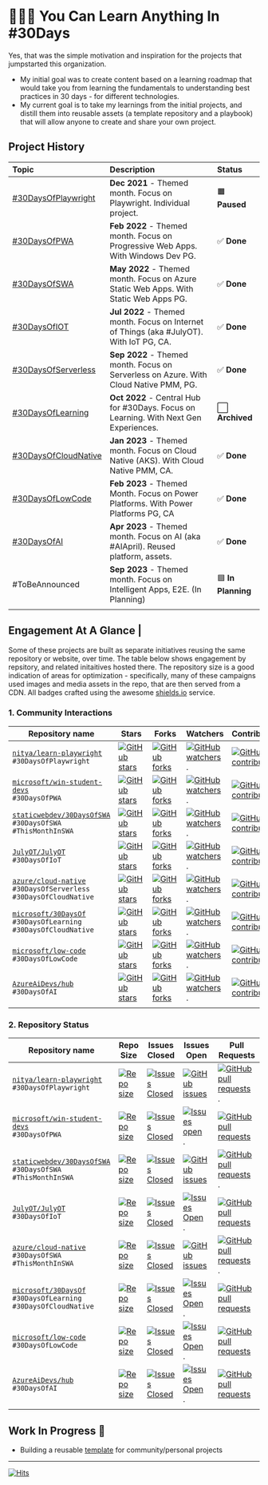 
# 👩🏽‍💻 You Can Learn Anything In #30Days

Yes, that was the simple motivation and inspiration for the projects that jumpstarted this organization. 
 * My initial goal was to create content based on a learning roadmap that would take you from learning the fundamentals to understanding best practices in 30 days - for different technologies.
 * My current goal is to take my learnings from the initial projects, and distill them into reusable assets (a template repository and a playbook) that will allow anyone to create and share your own project.


## Project History

| Topic | Description | Status | 
|:---|:---|:---|
| [#30DaysOfPlaywright](https://aka.ms/30DaysOf/Playwright) | **Dec 2021** - Themed month. Focus on Playwright. Individual project. |  🟧 **Paused** | 
| [#30DaysOfPWA](https://aka.ms/30DaysOf/PWA) | **Feb 2022** - Themed month. Focus on Progressive Web Apps. With Windows Dev PG. | ✅ **Done** |
| [#30DaysOfSWA](https://aka.ms/30DaysOf/SWA)| **May 2022** - Themed month. Focus on Azure Static Web Apps. With Static Web Apps PG. |✅ **Done** |
| [#30DaysOfIOT](https://julyot.dev)| **Jul 2022** - Themed month. Focus on Internet of Things (aka #JulyOT). With IoT PG, CA. | ✅ **Done** |
| [#30DaysOfServerless](https://aka.ms/serverless-september)| **Sep 2022** - Themed month. Focus on Serverless on Azure. With Cloud Native PMM, PG. |  ✅  **Done** |
| [#30DaysOfLearning](https://github.com/microsoft/30daysof)| **Oct 2022** - Central Hub for #30Days. Focus on Learning. With Next Gen Experiences. |  ⬜ **Archived** |
| [#30DaysOfCloudNative](https://aka.ms/cnny)| **Jan 2023** - Themed month. Focus on Cloud Native (AKS). With Cloud Native PMM, CA. | ✅ **Done** |
| [#30DaysOfLowCode](https://aka.ms/lowcode-february)| **Feb 2023** - Themed Month. Focus on Power Platforms. With Power Platforms PG, CA |  ✅  **Done** |
| [#30DaysOfAI](https://aka.ms/ai-april)| **Apr 2023** - Themed month. Focus on AI (aka #AIApril). Reused platform, assets. | ✅  **Done** |
| #ToBeAnnounced | **Sep 2023** - Themed month. Focus on Intelligent Apps, E2E. (In Planning)  | 🟦  **In Planning** |
| | |


## Engagement At A Glance | 
Some of these projects are built as separate initiatives reusing the same repository or website, over time. The table below shows engagement by repsitory, and related initaitives hosted there. The repository size is a good indication of areas for optimization - specifically, many of these campaigns used images and media assets in the repo, that are then served from a CDN. All badges crafted using the awesome [shields.io](https://shields.io/badges) service.

### 1. Community Interactions


| Repository name | Stars | Forks |  Watchers | Contributors|
| --- | --- | --- |--- |--- |
| [`nitya/learn-playwright`](https://github.com/nitya/learn-playwright) <br/> `#30DaysOfPlaywright` | [![GitHub stars](https://img.shields.io/github/stars/nitya/learn-playwright.svg?style=for-the-badge)](https://github.com/nitya/learn-playwright) | [![GitHub forks](https://img.shields.io/github/forks/nitya/learn-playwright.svg?style=for-the-badge)](https://github.com/nitya/learn-playwright/forks) |  [![GitHub watchers](https://img.shields.io/github/watchers/nitya/learn-playwright.svg?style=for-the-badge)](https://github.com/nitya/learn-playwright/).  |[![GitHub contributors](https://img.shields.io/github/contributors/nitya/learn-playwright.svg?style=for-the-badge)](https://github.com/nitya/learn-playwright/issues) |
| [`microsoft/win-student-devs`](https://github.com/microsoft/win-student-devs) <br/> `#30DaysOfPWA` | [![GitHub stars](https://img.shields.io/github/stars/microsoft/win-student-devs.svg?style=for-the-badge)](https://github.com/microsoft/win-student-devs) | [![GitHub forks](https://img.shields.io/github/forks/microsoft/win-student-devs.svg?style=for-the-badge)](https://github.com/microsoft/win-student-devs/forks) | [![GitHub watchers](https://img.shields.io/github/watchers/microsoft/win-student-devs?style=for-the-badge)](https://github.com/microsoft/win-student-devs).  | [![GitHub contributors](https://img.shields.io/github/contributors/microsoft/win-student-devs?style=for-the-badge)](https://github.com/microsoft/win-student-devs/issues) |
| [`staticwebdev/30DaysOfSWA`](https://github.com/staticwebdev/30DaysOfSWA) <br/> `#30DaysOfSWA` <br/> `#ThisMonthInSWA`| [![GitHub stars](https://img.shields.io/github/stars/staticwebdev/30DaysOfSWA.svg?style=for-the-badge)](https://github.com/staticwebdev/30DaysOfSWA) | [![GitHub forks](https://img.shields.io/github/forks/staticwebdev/30DaysOfSWA.svg?style=for-the-badge)](https://github.com/staticwebdev/30DaysOfSWA/forks) | [![GitHub watchers](https://img.shields.io/github/watchers/staticwebdev/30DaysOfSWA.svg?style=for-the-badge)](https://github.com/staticwebdev/30DaysOfSWA).  |[![GitHub contributors](https://img.shields.io/github/contributors/staticwebdev/30DaysOfSWA.svg?style=for-the-badge)](https://github.com/staticwebdev/30DaysOfSWA/issues) | 
| [`JulyOT/JulyOT`](https://github.com/JulyOT/JulyOT) <br/> `#30DaysOfIoT` | [![GitHub stars](https://img.shields.io/github/stars/JulyOT/JulyOT.svg?style=for-the-badge)](https://github.com/JulyOT/JulyOT) | [![GitHub forks](https://img.shields.io/github/forks/staticwebdev/30DaysOfSWA.svg?style=for-the-badge)](https://github.com/JulyOT/JulyOT/forks) | [![GitHub watchers](https://img.shields.io/github/watchers/JulyOT/JulyOT.svg?style=for-the-badge)](https://github.com/JulyOT/JulyOT).  |[![GitHub contributors](https://img.shields.io/github/contributors/JulyOT/JulyOT.svg?style=for-the-badge)](https://github.com/JulyOT/JulyOT/issues) | 
| [`azure/cloud-native`](https://github.com/azure/cloud-native) <br/> `#30DaysOfServerless` <br/> `#30DaysOfCloudNative`| [![GitHub stars](https://img.shields.io/github/stars/azure/cloud-native.svg?style=for-the-badge)](https://github.com/azure/cloud-native) | [![GitHub forks](https://img.shields.io/github/forks/azure/cloud-native.svg?style=for-the-badge)](https://github.com/azure/cloud-native/forks) | [![GitHub watchers](https://img.shields.io/github/watchers/azure/cloud-native.svg?style=for-the-badge)](https://github.com/azure/cloud-native).  | [![GitHub contributors](https://img.shields.io/github/contributors/azure/cloud-native.svg?style=for-the-badge)](https://github.com/azure/cloud-native/issues) |
| [`microsoft/30DaysOf`](https://github.com/microsoft/30DaysOf) <br/> `#30DaysOfLearning` <br/> `#30DaysOfCloudNative`| [![GitHub stars](https://img.shields.io/github/stars/microsoft/30DaysOf.svg?style=for-the-badge)](https://github.com/microsoft/30DaysOf) | [![GitHub forks](https://img.shields.io/github/forks/microsoft/30DaysOf.svg?style=for-the-badge)](https://github.com/microsoft/30DaysOf/forks) | [![GitHub watchers](https://img.shields.io/github/watchers/microsoft/30DaysOf.svg?style=for-the-badge)](https://github.com/microsoft/30DaysOf).  | [![GitHub contributors](https://img.shields.io/github/contributors/microsoft/30DaysOf.svg?style=for-the-badge)](https://github.com/microsoft/30DaysOf/issues) |
| [`microsoft/low-code`](https://github.com/microsoft/low-code) <br/> `#30DaysOfLowCode`| [![GitHub stars](https://img.shields.io/github/stars/microsoft/low-code.svg?style=for-the-badge)](https://github.com/microsoft/low-code) | [![GitHub forks](https://img.shields.io/github/forks/microsoft/low-code.svg?style=for-the-badge)](https://github.com/microsoft/low-code/forks) | [![GitHub watchers](https://img.shields.io/github/watchers/microsoft/low-code.svg?style=for-the-badge)](https://github.com/microsoft/low-code).  | [![GitHub contributors](https://img.shields.io/github/contributors/microsoft/low-code.svg?style=for-the-badge)](https://github.com/microsoft/low-code/issues) |
| [`AzureAiDevs/hub`](https://github.com/AzureAiDevs/hub) <br/> `#30DaysOfAI`| [![GitHub stars](https://img.shields.io/github/stars/AzureAiDevs/hub.svg?style=for-the-badge)](https://github.com/AzureAiDevs/hub) | [![GitHub forks](https://img.shields.io/github/forks/AzureAiDevs/hub.svg?style=for-the-badge)](https://github.com/AzureAiDevs/hub/forks) | [![GitHub watchers](https://img.shields.io/github/watchers/microsoft/low-code.svg?style=for-the-badge)](https://github.com/AzureAiDevs/hub).  | [![GitHub contributors](https://img.shields.io/github/contributors/AzureAiDevs/hub.svg?style=for-the-badge)](https://github.com/AzureAiDevs/hub/issues) |
| | | | | |


### 2. Repository Status


| Repository name | Repo Size | Issues Closed | Issues Open | Pull Requests |
| --- | --- | --- |--- |--- |
| [`nitya/learn-playwright`](https://github.com/nitya/learn-playwright) <br/> `#30DaysOfPlaywright` | [![Repo size](https://img.shields.io/github/repo-size/nitya/learn-playwright.svg?style=for-the-badge)](https://github.com/nitya/learn-playwright) | [![Issues Closed](https://img.shields.io/github/issues-closed/nitya/learn-playwright.svg?style=for-the-badge)](https://github.com/nitya/learn-playwright/issues) | [![GitHub issues](https://img.shields.io/github/issues/nitya/learn-playwright.svg?style=for-the-badge)](https://github.com/nitya/learn-playwright/issues) | [![GitHub pull requests](https://img.shields.io/github/issues-pr/nitya/learn-playwright.svg?style=for-the-badge)](https://github.com/nitya/learn-playwright/pulls).  |
| [`microsoft/win-student-devs`](https://github.com/microsoft/win-student-devs) <br/> `#30DaysOfPWA` | [![Repo size](https://img.shields.io/github/repo-size/microsoft/win-student-devs.svg?style=for-the-badge)](https://github.com/microsoft/win-student-devs) | [![Issues Closed](https://img.shields.io/github/issues-closed/microsoft/win-student-devs.svg?style=for-the-badge)](https://github.com/microsoft/win-student-devs/issues) | [![Issues open](https://img.shields.io/github/issues/microsoft/win-student-devs?style=for-the-badge)](https://github.com/microsoft/win-student-devs).  | [![GitHub pull requests](https://img.shields.io/github/issues-pr/microsoft/win-student-devs?style=for-the-badge)](https://github.com/microsoft/win-student-devs/issues) |
| [`staticwebdev/30DaysOfSWA`](https://github.com/nitya/learn-playwright) <br/> `#30DaysOfSWA` <br/> `#ThisMonthInSWA` | [![Repo size](https://img.shields.io/github/repo-size/staticwebdev/30DaysOfSWA?style=for-the-badge)](https://github.com/staticwebdev/30DaysOfSWA) |  [![Issues Closed](https://img.shields.io/github/issues-closed/staticwebdev/30DaysOfSWA.svg?style=for-the-badge)](https://github.com/staticwebdev/30DaysOfSWA/issues)  | [![GitHub issues](https://img.shields.io/github/issues/staticwebdev/30DaysOfSWA.svg?style=for-the-badge)](https://github.com/staticwebdev/30DaysOfSWA/issues) | [![GitHub pull requests](https://img.shields.io/github/issues-pr/staticwebdev/30DaysOfSWA.svg?style=for-the-badge)](https://github.com/staticwebdev/30DaysOfSWA/pulls).  |
| [`JulyOT/JulyOT`](https://github.com/JulyOT/JulyOT) <br/> `#30DaysOfIoT` | [![Repo size](https://img.shields.io/github/repo-size/JulyOT/JulyOT.svg?style=for-the-badge)](https://github.com/JulyOT/JulyOT) | [![Issues Closed](https://img.shields.io/github/issues-closed/JulyOT/JulyOT.svg?style=for-the-badge)](https://github.com/JulyOT/JulyOT/issues) | [![Issues Open](https://img.shields.io/github/issues/JulyOT/JulyOT.svg?style=for-the-badge)](https://github.com/JulyOT/JulyOT/issues).  |[![GitHub pull requests](https://img.shields.io/github/issues-pr/JulyOT/JulyOT.svg?style=for-the-badge)](https://github.com/JulyOT/JulyOT/issues) | 
| [`azure/cloud-native`](https://github.com/azure/cloud-native) <br/> `#30DaysOfSWA` <br/> `#ThisMonthInSWA` | [![Repo size](https://img.shields.io/github/repo-size/azure/cloud-native?style=for-the-badge)](https://github.com/azure/cloud-native) | [![Issues Closed](https://img.shields.io/github/issues-closed/azure/cloud-native.svg?style=for-the-badge)](https://github.com/azure/cloud-native/) | [![GitHub issues](https://img.shields.io/github/issues/azure/cloud-native.svg?style=for-the-badge)](https://github.com/azure/cloud-native/issues) | [![GitHub pull requests](https://img.shields.io/github/issues-pr/azure/cloud-native.svg?style=for-the-badge)](https://github.com/azure/cloud-native/pulls).  |
| [`microsoft/30DaysOf`](https://github.com/microsoft/30DaysOf) <br/> `#30DaysOfLearning` <br/> `#30DaysOfCloudNative`| [![Repo size](https://img.shields.io/github/repo-size/microsoft/30DaysOf.svg?style=for-the-badge)](https://github.com/microsoft/30DaysOf) | [![Issues Closed](https://img.shields.io/github/issues-closed/microsoft/30DaysOf.svg?style=for-the-badge)](https://github.com/microsoft/30DaysOf/forks) | [![Issues Open](https://img.shields.io/github/issues/microsoft/30DaysOf.svg?style=for-the-badge)](https://github.com/microsoft/30DaysOf/issues).  | [![GitHub pull requests](https://img.shields.io/github/issues-pr/microsoft/30DaysOf.svg?style=for-the-badge)](https://github.com/microsoft/30DaysOf/issues) |
| [`microsoft/low-code`](https://github.com/microsoft/low-code) <br/> `#30DaysOfLowCode`| [![Repo size](https://img.shields.io/github/repo-size/microsoft/low-code.svg?style=for-the-badge)](https://github.com/microsoft/low-code) | [![Issues Closed](https://img.shields.io/github/issues-closed/microsoft/low-code.svg?style=for-the-badge)](https://github.com/microsoft/low-code/forks) | [![Issues Open](https://img.shields.io/github/issues/microsoft/low-code.svg?style=for-the-badge)](https://github.com/microsoft/low-code).  | [![GitHub pull requests](https://img.shields.io/github/issues-pr/microsoft/low-code.svg?style=for-the-badge)](https://github.com/microsoft/low-code/issues) |
| [`AzureAiDevs/hub`](https://github.com/AzureAiDevs/hub) <br/> `#30DaysOfAI`| [![Repo size](https://img.shields.io/github/repo-size/AzureAiDevs/hub.svg?style=for-the-badge)](https://github.com/AzureAiDevs/hub) | [![Issues Closed](https://img.shields.io/github/issues-closed/AzureAiDevs/hub.svg?style=for-the-badge)](https://github.com/AzureAiDevs/hub/forks) | [![Issues Open](https://img.shields.io/github/issues/microsoft/low-code.svg?style=for-the-badge)](https://github.com/AzureAiDevs/hub).  | [![GitHub pull requests](https://img.shields.io/github/issues-pr/AzureAiDevs/hub.svg?style=for-the-badge)](https://github.com/AzureAiDevs/hub/issues) |
| | | | | |

## Work In Progress 🚧

 * Building a reusable [template](https://github.com/30DaysOf) for community/personal projects

---

[![Hits](https://hits.sh/github.com/30DaysOf.svg?color=97ca00)](https://hits.sh/github.com/30DaysOf/) 
